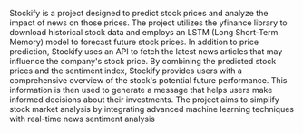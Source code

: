 Stockify is a project designed to predict stock prices and analyze the impact of news on 
those prices. The project utilizes the yfinance library to download historical stock data and 
employs an LSTM (Long Short-Term Memory) model to forecast future stock prices. In 
addition to price prediction, Stockify uses an API to fetch the latest news articles that may 
influence the company's stock price. By combining the predicted stock prices and the sentiment 
index, Stockify provides users with a comprehensive overview of the stock's potential future 
performance. This information is then used to generate a message that helps users make 
informed decisions about their investments. The project aims to simplify stock market analysis 
by integrating advanced machine learning techniques with real-time news sentiment analysis
